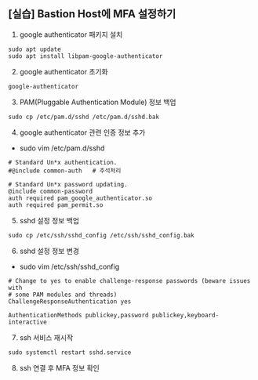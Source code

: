 ## [실습] Bastion Host에 MFA 설정하기 

1. google authenticator 패키지 설치
```
sudo apt update
sudo apt install libpam-google-authenticator
```

2. google authenticator 초기화 
```
google-authenticator
```

3. PAM(Pluggable Authentication Module) 정보 백업
```
sudo cp /etc/pam.d/sshd /etc/pam.d/sshd.bak
```

4. google authenticator 관련 인증 정보 추가
 + sudo vim /etc/pam.d/sshd
```
# Standard Un*x authentication.
#@include common-auth   # 주석처리

# Standard Un*x password updating.
@include common-password
auth required pam_google_authenticator.so 
auth required pam_permit.so
```

5. sshd 설정 정보 백업
```
sudo cp /etc/ssh/sshd_config /etc/ssh/sshd_config.bak
```

6. sshd 설정 정보 변경
 + sudo vim /etc/ssh/sshd_config
```
# Change to yes to enable challenge-response passwords (beware issues with
# some PAM modules and threads)
ChallengeResponseAuthentication yes

AuthenticationMethods publickey,password publickey,keyboard-interactive
```

7. ssh 서비스 재시작
```
sudo systemctl restart sshd.service
```

8. ssh 연결 후 MFA 정보 확인

